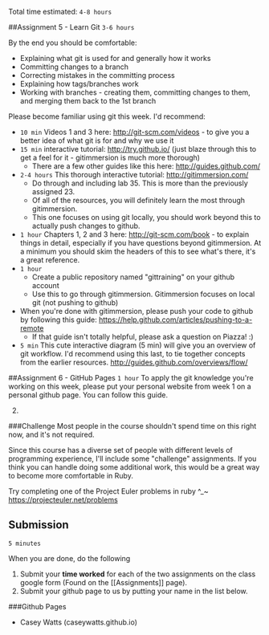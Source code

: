 Total time estimated: `4-8 hours`

##Assignment 5 - Learn Git
`3-6 hours`

By the end you should be comfortable:
- Explaining what git is used for and generally how it works
- Committing changes to a branch
- Correcting mistakes in the committing process
- Explaining how tags/branches work
- Working with branches - creating them, committing changes to them, and merging them back to the 1st branch

Please become familiar using git this week. I'd recommend:
- `10 min` Videos 1 and 3 here: <http://git-scm.com/videos> - to give you a better idea of what git is for and why we use it
- `15 min` interactive tutorial: <http://try.github.io/> (just blaze through this to get a feel for it - gitimmersion is much more thorough)
  - There are a few other guides like this here: <http://guides.github.com/>
- `2-4 hours` This thorough interactive tutorial: <http://gitimmersion.com/>
  - Do through and including lab 35. This is more than the previously assigned 23.
  - Of all of the resources, you will definitely learn the most through gitimmersion.
  - This one focuses on using git locally, you should work beyond this to actually push changes to github.
- `1 hour` Chapters 1, 2 and 3 here: <http://git-scm.com/book> - to explain things in detail, especially if you have questions beyond gitimmersion. At a minimum you should skim the headers of this to see what's there, it's a great reference.
- `1 hour` 
  - Create a public repository named "gittraining" on your github account
  - Use this to go through gitimmersion. Gitimmersion focuses on local git (not pushing to github)
- When you're done with gitimmersion, please push your code to github by following this guide: <https://help.github.com/articles/pushing-to-a-remote>
  - If that guide isn't totally helpful, please ask a question on Piazza! :)
- `5 min` This cute interactive diagram (5 min) will give you an overview of git workflow. I'd recommend using this last, to tie together concepts from the earlier resources. <http://guides.github.com/overviews/flow/>


##Assignment 6 - GitHub Pages
`1 hour`
To apply the git knowledge you're working on this week, please put your personal website from week 1 on a personal github page. You can follow this guide. 

2. 


###Challenge
Most people in the course shouldn't spend time on this right now, and it's not required.

Since this course has a diverse set of people with different levels of programming experience, I'll include some "challenge" assignments. If you think you can handle doing some additional work, this would be a great way to become more comfortable in Ruby.

Try completing one of the Project Euler problems in ruby ^_~
https://projecteuler.net/problems

## Submission
`5 minutes`

When you are done, do the following

1. Submit your **time worked** for each of the two assignments on the class google form (Found on the [[Assignments]] page).
2. Submit your github page to us by putting your name in the list below.

###Github Pages
- Casey Watts (caseywatts.github.io)